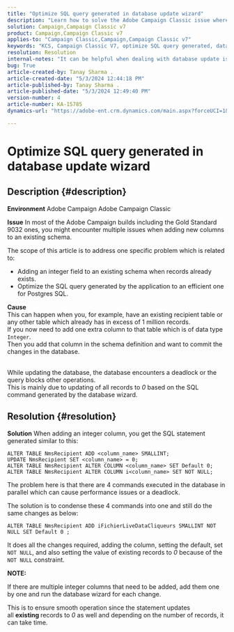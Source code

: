 ```yaml
---
title: "Optimize SQL query generated in database update wizard"
description: "Learn how to solve the Adobe Campaign Classic issue where new columns need to be added to an existing schema."
solution: Campaign,Campaign Classic v7
product: Campaign,Campaign Classic v7
applies-to: "Campaign Classic,Campaign,Campaign Classic v7"
keywords: "KCS, Campaign Classic V7, optimize SQL query generated, database update wizard"
resolution: Resolution
internal-notes: "It can be helpful when dealing with database update issues with big tables"
bug: True
article-created-by: Tanay Sharma .
article-created-date: "5/3/2024 12:44:18 PM"
article-published-by: Tanay Sharma .
article-published-date: "5/3/2024 12:49:40 PM"
version-number: 4
article-number: KA-15785
dynamics-url: "https://adobe-ent.crm.dynamics.com/main.aspx?forceUCI=1&pagetype=entityrecord&etn=knowledgearticle&id=d6a7c3d4-4a09-ef11-9f8a-6045bd026dc7"

---
```

# Optimize SQL query generated in database update wizard

## Description {#description}


<b>Environment</b>
 Adobe Campaign
 Adobe Campaign Classic

<b>Issue</b>
 In most of the Adobe Campaign builds including the Gold Standard 9032 ones, you might encounter multiple issues when adding new columns to an existing schema.

 The scope of this article is to address one specific problem which is related to:

- Adding an integer field to an existing schema when records already exists.
- Optimize the SQL query generated by the application to an efficient one for Postgres SQL.


<b>Cause</b>
<br>This can happen when you, for example, have an existing recipient table or any other table which already has in excess of 1 million records.
<br>If you now need to add one extra column to that table which is of data type `Integer`.
<br>Then you add that column in the schema definition and want to commit the changes in the database.

<br>While updating the database, the database encounters a deadlock or the query blocks other operations.
<br>This is mainly due to updating of all records to *0* based on the SQL command generated by the database wizard.<br>

## Resolution {#resolution}


<b>Solution</b>
When adding an integer column, you get the SQL statement generated similar to this:


```
ALTER TABLE NmsRecipient ADD <column_name> SMALLINT;
UPDATE NmsRecipient SET <column_name> = 0;
ALTER TABLE NmsRecipient ALTER COLUMN <column_name> SET Default 0;
ALTER TABLE NmsRecipient ALTER COLUMN i<column_name> SET NOT NULL;
```


The problem here is that there are 4 commands executed in the database in parallel which can cause performance issues or a deadlock.

The solution is to condense these 4 commands into one and still do the same changes as below:


```
ALTER TABLE NmsRecipient ADD iFichierLiveDataCliqueurs SMALLINT NOT NULL SET Default 0 ;
```


It does all the changes required, adding the column, setting the default, set `NOT NULL`, and also setting the value of existing records to *0* because of the `NOT NULL` constraint.



<b>NOTE:</b>

If there are multiple integer columns that need to be added, add them one by one and run the database wizard for each change.

This is to ensure smooth operation since the statement updates all <b>existing </b>records to *0* as well and depending on the number of records, it can take time.
